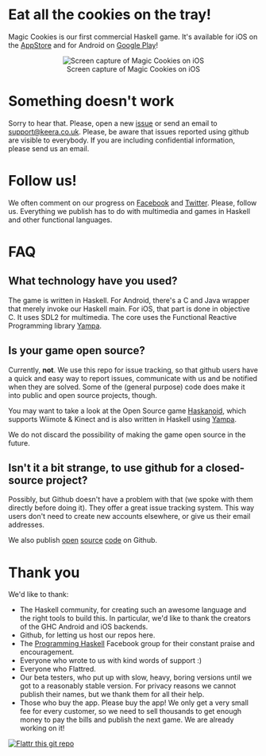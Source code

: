 # Eat all the cookies on the tray!

Magic Cookies is our first commercial Haskell game. It's available for iOS on the [AppStore](https://itunes.apple.com/us/app/magic-cookies/id1244709871) and for Android on [Google Play](https://play.google.com/store/apps/details?id=uk.co.keera.games.magiccookies)!

<p align="center">
<img src="https://github.com/keera-studios/magic-cookies/raw/master/screencap.gif" alt="Screen capture of Magic Cookies on iOS" /> <br /> Screen capture of Magic Cookies on iOS
</p>

# Something doesn't work
Sorry to hear that. Please, open a new [issue](https://github.com/keera-studios/magic-cookies/issues/new) or send an email to [support@keera.co.uk](mailto:support@keera.co.uk). Please, be aware that issues reported using github are visible to everybody. If you are including confidential information, please send us an email.

# Follow us!
We often comment on our progress on [Facebook](http://facebook.com/keerastudios) and [Twitter](http://twitter.com/KeeraStudios). Please, follow us. Everything we publish has to do with multimedia and games in Haskell and other functional languages.

# FAQ
## What technology have you used?
The game is written in Haskell. For Android, there's a C and Java wrapper that merely invoke our Haskell main. For iOS, that part is done in objective C. It uses SDL2 for multimedia. The core uses the Functional Reactive Programming library [Yampa](http://github.com/ivanperez-keera/Yampa).

## Is your game open source?
Currently, **not**. We use this repo for issue tracking, so that github users have a quick and easy way to report issues, communicate with us and be notified when they are solved. Some of the (general purpose) code does make it into public and open source projects, though.

You may want to take a look at the Open Source game [Haskanoid](http://github.com/ivanperez-keera/haskanoid), which supports Wiimote & Kinect and is also written in Haskell using [Yampa](http://github.com/ivanperez-keera/Yampa).

We do not discard the possibility of making the game open source in the future.

## Isn't it a bit strange, to use github for a closed-source project?
Possibly, but Github doesn't have a problem with that (we spoke with them directly before doing it). They offer a great issue tracking system. This way users don't need to create new accounts elsewhere, or give us their email addresses.

We also publish [open](https://github.com/keera-studios/keera-hails) [source](https://github.com/keera-studios/keera-posture) [code](https://github.com/keera-studios/keera-callbacks) on Github.

# Thank you
We'd like to thank:
* The Haskell community, for creating such an awesome language and the right tools to build this. In particular, we'd like to thank the creators of the GHC Android and iOS backends.
* Github, for letting us host our repos here.
* The [Programming Haskell](https://www.facebook.com/groups/programming.haskell/) Facebook group for their constant praise and encouragement.
* Everyone who wrote to us with kind words of support :)
* Everyone who Flattred.
* Our beta testers, who put up with slow, heavy, boring versions until we got to a reasonably stable version. For privacy reasons we cannot publish their names, but we thank them for all their help.
* Those who buy the app. Please buy the app! We only get a very small fee for every customer, so we need to sell thousands to get enough money to pay the bills and publish the next game. We are already working on it!

[![Flattr this git repo](http://api.flattr.com/button/flattr-badge-large.png)](https://flattr.com/submit/auto?user_id=ivanperez-keera&url=https://github.com/keera-studios/magic-cookies&title=Magic%20Cookies&language=&tags=github&category=software)
